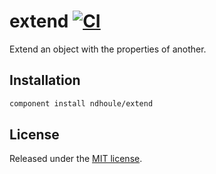 # extend [![CI][ci-badge]][ci-link]

Extend an object with the properties of another.

## Installation

```sh
component install ndhoule/extend
```

## License

Released under the [MIT license](LICENSE.md).

[ci-link]: https://travis-ci.org/ndhoule/extend
[ci-badge]: https://travis-ci.org/ndhoule/extend.svg?branch=master
